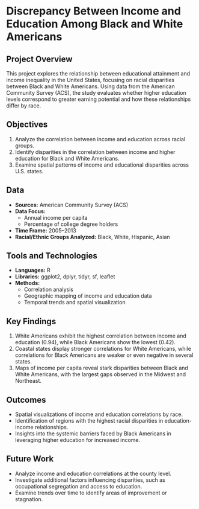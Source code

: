 # Discrepancy Between Income and Education Among Black and White Americans

## Project Overview
This project explores the relationship between educational attainment and income inequality in the United States, focusing on racial disparities between Black and White Americans. Using data from the American Community Survey (ACS), the study evaluates whether higher education levels correspond to greater earning potential and how these relationships differ by race.

## Objectives
1. Analyze the correlation between income and education across racial groups.
2. Identify disparities in the correlation between income and higher education for Black and White Americans.
3. Examine spatial patterns of income and educational disparities across U.S. states.

## Data
- **Sources:** American Community Survey (ACS)
- **Data Focus:**
  - Annual income per capita
  - Percentage of college degree holders
- **Time Frame:** 2005–2013
- **Racial/Ethnic Groups Analyzed:** Black, White, Hispanic, Asian

## Tools and Technologies
- **Languages:** R
- **Libraries:** ggplot2, dplyr, tidyr, sf, leaflet
- **Methods:**
  - Correlation analysis
  - Geographic mapping of income and education data
  - Temporal trends and spatial visualization

## Key Findings
1. White Americans exhibit the highest correlation between income and education (0.94), while Black Americans show the lowest (0.42).
2. Coastal states display stronger correlations for White Americans, while correlations for Black Americans are weaker or even negative in several states.
3. Maps of income per capita reveal stark disparities between Black and White Americans, with the largest gaps observed in the Midwest and Northeast.

## Outcomes
- Spatial visualizations of income and education correlations by race.
- Identification of regions with the highest racial disparities in education-income relationships.
- Insights into the systemic barriers faced by Black Americans in leveraging higher education for increased income.

## Future Work
- Analyze income and education correlations at the county level.
- Investigate additional factors influencing disparities, such as occupational segregation and access to education.
- Examine trends over time to identify areas of improvement or stagnation.
